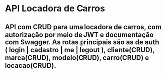 # API Locadora de Carros

## API com CRUD para uma locadora de carros, com autorização por meio de JWT e documentação com Swagger. As rotas principais são as de auth ( login | cadastro | me | logout ), cliente(CRUD), marca(CRUD), modelo(CRUD), carro(CRUD) e locacao(CRUD). 

